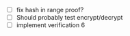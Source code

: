 - [ ] fix hash in range proof?
- [ ] Should probably test encrypt/decrypt
- [ ] implement verification 6